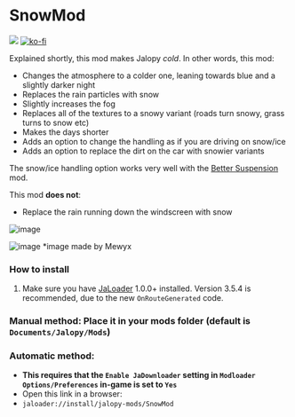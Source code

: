 # SnowMod

[![](https://img.shields.io/github/downloads/Jalopy-Mods/SnowMod/total)](#)
[![ko-fi](https://ko-fi.com/img/githubbutton_sm.svg)](https://ko-fi.com/A0A8OGPIQ)

Explained shortly, this mod makes Jalopy *cold*.
In other words, this mod:
* Changes the atmosphere to a colder one, leaning towards blue and a slightly darker night
* Replaces the rain particles with snow
* Slightly increases the fog
* Replaces all of the textures to a snowy variant (roads turn snowy, grass turns to snow etc)
* Makes the days shorter
* Adds an option to change the handling as if you are driving on snow/ice
* Adds an option to replace the dirt on the car with snowier variants

The snow/ice handling option works very well with the [Better Suspension](https://github.com/Jalopy-Mods/BetterSuspension) mod.

This mod **does not**:
* Replace the rain running down the windscreen with snow

![image](https://github.com/user-attachments/assets/b9e1302e-1175-402b-aaa9-3403fb0c47e0)

![image](https://github.com/user-attachments/assets/802e6f00-164a-4f39-87d6-1889f167462a)
*image made by Mewyx

### How to install
1. Make sure you have [JaLoader](https://github.com/theLeaxx/JaLoader) 1.0.0+ installed. Version 3.5.4 is recommended, due to the new `OnRouteGenerated` code.
### Manual method: Place it in your mods folder (default is `Documents/Jalopy/Mods`)
### Automatic method: 
* **This requires that the `Enable JaDownloader` setting in `Modloader Options/Preferences` in-game is set to `Yes`**
* Open this link in a browser:
* `jaloader://install/jalopy-mods/SnowMod`
  
